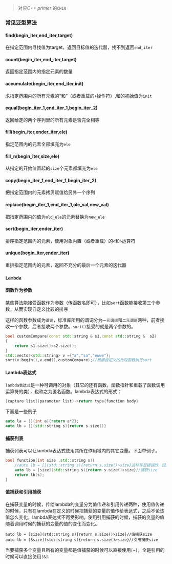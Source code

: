 > 对应*C++ primer* 的`CH10`

### 常见泛型算法

#### find(begin_iter,end_iter,target)

在指定范围内寻找值为target，返回目标值的迭代器，找不到返回`end_iter`

#### count(begin_iter,end_iter,target)

返回指定范围内的指定元素的数量

#### accumulate(begin_iter,end_iter,init)

求指定范围内的所有元素的“和”（或者重载的`+`操作符）,和的初始值为`init`

#### equal(begin_iter_1,end_iter_1,begin_iter_2)

返回给定的两个序列里的所有元素是否完全相等

#### fill(begin_iter,ender_iter,ele)

指定范围内的元素全部填充为`ele`

#### fill_n(begin_iter,size,ele)

从指定的开始位置起的`size`个元素都填充为`ele`

#### copy(begin_iter_1,end_iter_1,begin_iter_2)

把指定范围内的元素拷贝赋值给另外一个序列

#### replace(begin_iter_1,end_iter_1,ole_val,new_val)

把指定范围内的值为`old_ele`的元素替换为`new_ele`

#### sort(begin_iter,ender_iter)

排序指定范围内的元素，使用对象内置（或者重载）的`<`和`>`运算符

#### unique(begin_iter,ender_iter)

重排指定范围内的元素，返回不充分的最后一个元素的迭代器

### `Lambda`

#### 函数作为参数

某些算法能接受函数作为参数（传函数名即可），比如`sort`函数能接收第三个参数，从而实现自定义比较的排序

这样的函数参数成为`谓词`，标准库所用的谓词分为`一元谓词`和`二元谓词`两种，前者接收一个参数，后者接收两个参数。`sort()`接受的就是两个参数的。

```c++
bool customCompare(const std::string & s1,const std::string &  s2)
{
    return s1.size()<s2.size();
}
std::vector<std::string> v ={"a","sa","ewwe"};
sort(v.begin(),v.end(),customCompare);//根据自定义的比较函数执行sort
```

#### Lambda表达式

`lambda表达式`是一种可调用的对象（其它的还有函数，函数指针和重载了函数调用运算符的类），也称之为匿名函数。lambda表达式的形式：

```c++
[capture list](parameter list)->return type{function body}
```

下面是一些例子

```c++
auto la = [](int a){return a*2};
auto lb = [](std::string s){return s.size()}
```

#### 捕获列表

捕获列表可以让lambda表达式使用其所在作用域内的其它变量。下面举例子。

```C++
bool function(int size ,std::string s){
    //auto lb = [](std::string s){return s.size()>size}这样写是错误的，因为size不在lambda的作用域里面
	auto lb = [size](std::string s){return s.size()>size}//捕获size
   	return lb(s);
}
```

#### 值捕获和引用捕获

在捕获变量的时候，传给lambda的变量分为值传递和引用传递两种，使用值传递的时候，只有在lambda在定义的时候把捕获的变量的值传给表达式，之后不论该值怎么变化，lambda表达式不再受影响。使用引用捕获的时候，捕获的变量的值随着调用时候的捕获的变量的值的变化而变化。

```
auto lb = [size](std::string s){return s.size()>size}//值捕获size
auto lb = [&size](std::string s){return s.size()>size}//引用捕获size
```

当要捕获多个变量且所有的变量都是值捕获的时候可以直接使用`[=]`，全是引用的时候可以直接使用`[&]`.